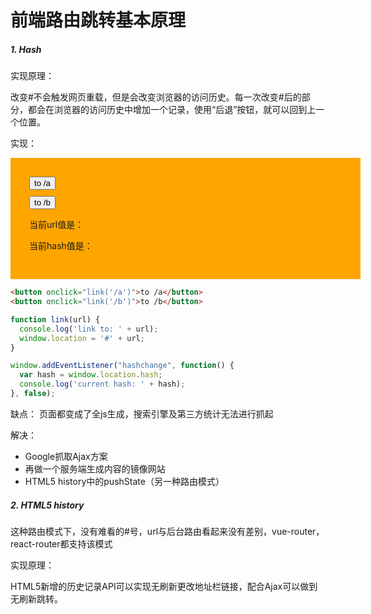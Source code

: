# 前端路由跳转基本原理
<style>
.router-wrapper{
	width:500px;
	padding:30px;
	background:orange;
	margin-bottom:.85em;
}
.router-wrapper button {
	display:block;
	margin-bottom:10px;
}
</style>

##### 1. Hash

实现原理：

改变#不会触发网页重载，但是会改变浏览器的访问历史。每一次改变#后的部分，都会在浏览器的访问历史中增加一个记录，使用“后退”按钮，就可以回到上一个位置。

实现：
<div class="router-wrapper">
	<button onclick="link('/a')">to /a</button>
	<button onclick="link('/b')">to /b</button>
	<p>当前url值是：<span id="url"></span></p>
	<p>当前hash值是：<span id="hash"></span></p>
</div>

<script type="text/javascript">
var oHashVal = document.querySelector('#hash');
var oUrlVal = document.querySelector('#url');
function link(url) {
	window.location = '#' + url
	oUrlVal.innerHTML = window.location
}

window.addEventListener('hashchange',()=>{
	var hash = window.location.hash;
	oHashVal.innerHTML = hash
},false)
</script>

```html
<button onclick="link('/a')">to /a</button>
<button onclick="link('/b')">to /b</button>
```

```js
function link(url) {
  console.log('link to: ' + url);
  window.location = '#' + url;
}

window.addEventListener("hashchange", function() {
  var hash = window.location.hash;
  console.log('current hash: ' + hash);
}, false);
```

缺点：
页面都变成了全js生成，搜索引擎及第三方统计无法进行抓起

解决：
- Google抓取Ajax方案
- 再做一个服务端生成内容的镜像网站
- HTML5 history中的pushState（另一种路由模式）

##### 2. HTML5 history
这种路由模式下，没有难看的#号，url与后台路由看起来没有差别，vue-router，react-router都支持该模式

实现原理：

HTML5新增的历史记录API可以实现无刷新更改地址栏链接，配合Ajax可以做到无刷新跳转。
